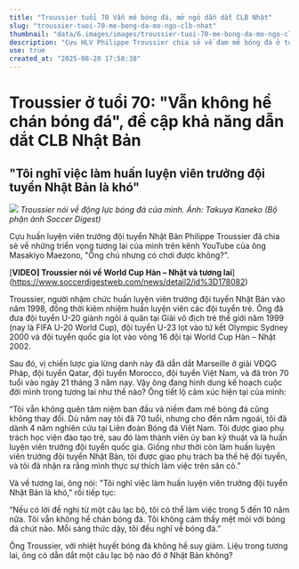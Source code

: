 ```yaml
---
title: "Troussier tuổi 70 Vẫn mê bóng đá, mở ngỏ dẫn dắt CLB Nhật"
slug: "troussier-tuoi-70-me-bong-da-mo-ngo-clb-nhat"
thumbnail: "data/6.images/images/troussier-tuoi-70-me-bong-da-mo-ngo-clb-nhat.webp"
description: "Cựu HLV Philippe Troussier chia sẻ về đam mê bóng đá ở tuổi 70, những trải nghiệm huấn luyện và khả năng dẫn dắt một câu lạc bộ tại Nhật Bản."
use: true
created_at: "2025-08-20 17:58:38"
---
```


# Troussier ở tuổi 70: "Vẫn không hề chán bóng đá", đề cập khả năng dẫn dắt CLB Nhật Bản

## "Tôi nghĩ việc làm huấn luyện viên trưởng đội tuyển Nhật Bản là khó"

![](/images/20250820-00178082-sdigestw-000-5-view.webp)
_Troussier nói về động lực bóng đá của mình. Ảnh: Takuya Kaneko (Bộ phận ảnh Soccer Digest)_

Cựu huấn luyện viên trưởng đội tuyển Nhật Bản Philippe Troussier đã chia sẻ về những triển vọng tương lai của mình trên kênh YouTube của ông Masakiyo Maezono, "Ông chú nhưng có chơi được không?".

[**VIDEO] Troussier nói về World Cup Hàn – Nhật và tương lai**](https://www.soccerdigestweb.com/news/detail2/id%3D178082)

Troussier, người nhậm chức huấn luyện viên trưởng đội tuyển Nhật Bản vào năm 1998, đồng thời kiêm nhiệm huấn luyện viên các đội tuyển trẻ. Ông đã đưa đội tuyển U-20 giành ngôi á quân tại Giải vô địch trẻ thế giới năm 1999 (nay là FIFA U-20 World Cup), đội tuyển U-23 lọt vào tứ kết Olympic Sydney 2000 và đội tuyển quốc gia lọt vào vòng 16 đội tại World Cup Hàn – Nhật 2002.

Sau đó, vị chiến lược gia lừng danh này đã dẫn dắt Marseille ở giải VĐQG Pháp, đội tuyển Qatar, đội tuyển Morocco, đội tuyển Việt Nam, và đã tròn 70 tuổi vào ngày 21 tháng 3 năm nay. Vậy ông đang hình dung kế hoạch cuộc đời mình trong tương lai như thế nào? Ông tiết lộ cảm xúc hiện tại của mình:

“Tôi vẫn không quên tâm niệm ban đầu và niềm đam mê bóng đá cũng không thay đổi. Dù năm nay tôi đã 70 tuổi, nhưng cho đến năm ngoái, tôi đã dành 4 năm nghiên cứu tại Liên đoàn Bóng đá Việt Nam. Tôi được giao phụ trách học viện đào tạo trẻ, sau đó làm thành viên ủy ban kỹ thuật và là huấn luyện viên trưởng đội tuyển quốc gia. Giống như thời còn làm huấn luyện viên trưởng đội tuyển Nhật Bản, tôi được giao phụ trách ba thế hệ đội tuyển, và tôi đã nhận ra rằng mình thực sự thích làm việc trên sân cỏ.”

Và về tương lai, ông nói: "Tôi nghĩ việc làm huấn luyện viên trưởng đội tuyển Nhật Bản là khó," rồi tiếp tục:

“Nếu có lời đề nghị từ một câu lạc bộ, tôi có thể làm việc trong 5 đến 10 năm nữa. Tôi vẫn không hề chán bóng đá. Tôi không cảm thấy mệt mỏi với bóng đá chút nào. Mỗi sáng thức dậy, tôi đều nghĩ về bóng đá.”

Ông Troussier, với nhiệt huyết bóng đá không hề suy giảm. Liệu trong tương lai, ông có dẫn dắt một câu lạc bộ nào đó ở Nhật Bản không?
